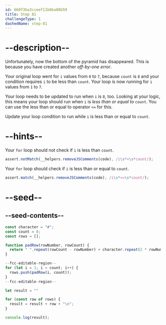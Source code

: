 ```yaml
---
id: 660f3ba3cceef11b6ba08b59
title: Step 81
challengeType: 1
dashedName: step-81
---
```


# --description--

Unfortunately, now the bottom of the pyramid has disappeared. This is because you have created another <dfn>off-by-one error</dfn>.

Your original loop went for `i` values from `0` to `7`, because `count` is `8` and your condition requires `i` to be less than `count`. Your loop is now running for `i` values from `1` to `7`.

Your loop needs to be updated to run when `i` is `8`, too. Looking at your logic, this means your loop should run when `i` is <dfn>less than or equal to</dfn> `count`. You can use the less than or equal to operator `<=` for this.

Update your loop condition to run while `i` is less than or equal to `count`.

# --hints--

Your `for` loop should not check if `i` is less than `count`.

```js
assert.notMatch(__helpers.removeJSComments(code), /i\s*<\s*count/);
```

Your `for` loop should check if `i` is less than or equal to `count`.

```js
assert.match(__helpers.removeJSComments(code), /i\s*<=\s*count/);
```

# --seed--

## --seed-contents--

```js
const character = "#";
const count = 8;
const rows = [];

function padRow(rowNumber, rowCount) {
  return " ".repeat(rowCount - rowNumber) + character.repeat(2 * rowNumber - 1) + " ".repeat(rowCount - rowNumber);
}

--fcc-editable-region--
for (let i = 1; i < count; i++) {
  rows.push(padRow(i, count));
}
--fcc-editable-region--

let result = ""

for (const row of rows) {
  result = result + row + "\n";
}

console.log(result);
```
